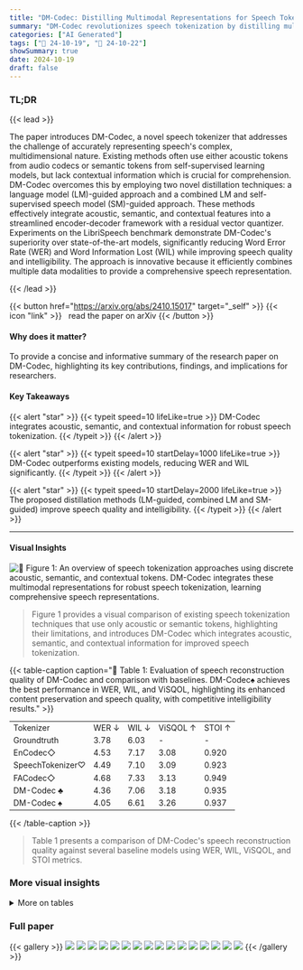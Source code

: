 ```yaml
---
title: "DM-Codec: Distilling Multimodal Representations for Speech Tokenization"
summary: "DM-Codec revolutionizes speech tokenization by distilling multimodal (acoustic, semantic, contextual) representations, achieving state-of-the-art accuracy and improved speech quality."
categories: ["AI Generated"]
tags: ["🔖 24-10-19", "🤗 24-10-22"]
showSummary: true
date: 2024-10-19
draft: false
---
```


### TL;DR


{{< lead >}}

The paper introduces DM-Codec, a novel speech tokenizer that addresses the challenge of accurately representing speech's complex, multidimensional nature. Existing methods often use either acoustic tokens from audio codecs or semantic tokens from self-supervised learning models, but lack contextual information which is crucial for comprehension. DM-Codec overcomes this by employing two novel distillation techniques: a language model (LM)-guided approach and a combined LM and self-supervised speech model (SM)-guided approach. These methods effectively integrate acoustic, semantic, and contextual features into a streamlined encoder-decoder framework with a residual vector quantizer.  Experiments on the LibriSpeech benchmark demonstrate DM-Codec's superiority over state-of-the-art models, significantly reducing Word Error Rate (WER) and Word Information Lost (WIL) while improving speech quality and intelligibility. The approach is innovative because it efficiently combines multiple data modalities to provide a comprehensive speech representation.

{{< /lead >}}


{{< button href="https://arxiv.org/abs/2410.15017" target="_self" >}}
{{< icon "link" >}} &nbsp; read the paper on arXiv
{{< /button >}}

#### Why does it matter?
To provide a concise and informative summary of the research paper on DM-Codec, highlighting its key contributions, findings, and implications for researchers.
#### Key Takeaways

{{< alert "star" >}}
{{< typeit speed=10 lifeLike=true >}} DM-Codec integrates acoustic, semantic, and contextual information for robust speech tokenization. {{< /typeit >}}
{{< /alert >}}

{{< alert "star" >}}
{{< typeit speed=10 startDelay=1000 lifeLike=true >}} DM-Codec outperforms existing models, reducing WER and WIL significantly. {{< /typeit >}}
{{< /alert >}}

{{< alert "star" >}}
{{< typeit speed=10 startDelay=2000 lifeLike=true >}} The proposed distillation methods (LM-guided, combined LM and SM-guided) improve speech quality and intelligibility. {{< /typeit >}}
{{< /alert >}}

------
#### Visual Insights



![](figures/figures_2_0.png "🔼 Figure 1: An overview of speech tokenization approaches using discrete acoustic, semantic, and contextual tokens. DM-Codec integrates these multimodal representations for robust speech tokenization, learning comprehensive speech representations.")

> Figure 1 provides a visual comparison of existing speech tokenization techniques that use only acoustic or semantic tokens, highlighting their limitations, and introduces DM-Codec which integrates acoustic, semantic, and contextual information for improved speech tokenization.







{{< table-caption caption="🔽 Table 1: Evaluation of speech reconstruction quality of DM-Codec and comparison with baselines. DM-Codec♠ achieves the best performance in WER, WIL, and ViSQOL, highlighting its enhanced content preservation and speech quality, with competitive intelligibility results." >}}
<table id='1' style='font-size:14px'><tr><td>Tokenizer</td><td>WER ↓</td><td>WIL ↓</td><td>ViSQOL ↑</td><td>STOI ↑</td></tr><tr><td>Groundtruth</td><td>3.78</td><td>6.03</td><td>-</td><td>-</td></tr><tr><td>EnCodec◇</td><td>4.53</td><td>7.17</td><td>3.08</td><td>0.920</td></tr><tr><td>SpeechTokenizer♡</td><td>4.49</td><td>7.10</td><td>3.09</td><td>0.923</td></tr><tr><td>FACodec◇</td><td>4.68</td><td>7.33</td><td>3.13</td><td>0.949</td></tr><tr><td>DM-Codec ♣</td><td>4.36</td><td>7.06</td><td>3.18</td><td>0.935</td></tr><tr><td>DM-Codec ♠</td><td>4.05</td><td>6.61</td><td>3.26</td><td>0.937</td></tr></table>{{< /table-caption >}}

> Table 1 presents a comparison of DM-Codec's speech reconstruction quality against several baseline models using WER, WIL, ViSQOL, and STOI metrics.



### More visual insights




<details>
<summary>More on tables
</summary>


{{< table-caption caption="🔽 Table 2: Significance Analysis of DM-Codec (D) compared to baselines EnCodec (E), SpeechTokenizer (S), and FACodec (F). Results reveal DM-Codec consistently achieves significantly better scores in key metrics across all individual samples.  indicates that DM-Codec is significantly better, a denotes dominance, and a X means no significant improvement over the baseline. Avg and Std mean the average and standard deviation of each score." >}}
<table id='1' style='font-size:14px'><tr><td colspan="5">WER ↓</td><td colspan="5">WIL ↓</td><td colspan="5">ViSQOL ↑</td><td colspan="5">STOI ↑</td></tr><tr><td colspan="20">DM-Codec</td></tr><tr><td>Avg</td><td>Std</td><td>E</td><td>s</td><td>F</td><td>Avg</td><td>Std</td><td>E</td><td>s</td><td>F</td><td>Avg</td><td>Std</td><td>E</td><td>S</td><td>F</td><td>Avg</td><td>Std</td><td>E</td><td>S</td><td>F</td></tr><tr><td>0.053</td><td>0.113</td><td>V</td><td>V</td><td>V</td><td>0.082</td><td>0.157</td><td>V</td><td>V</td><td>V</td><td>3.258</td><td>0.184</td><td>★</td><td>V</td><td>V</td><td>0.937</td><td>0.019</td><td>V</td><td>V</td><td>X</td></tr><tr><td colspan="20">EnCodec</td></tr><tr><td>Avg</td><td>Std</td><td>D</td><td>s</td><td>F</td><td>Avg</td><td>Std</td><td>D</td><td>s</td><td>F</td><td>Avg</td><td>Std</td><td>D</td><td>s</td><td>F</td><td>Avg</td><td>Std</td><td>D</td><td>S</td><td>F</td></tr><tr><td>0.061</td><td>0.131</td><td>X</td><td>X</td><td>X</td><td>0.090</td><td>0.158</td><td>X</td><td>X</td><td>メ</td><td>I 3.078</td><td>0.201</td><td>X</td><td>メ</td><td>X</td><td>I 0.920</td><td>0.017</td><td>X</td><td>X</td><td>X</td></tr><tr><td colspan="20">SpeechTokenizer</td></tr><tr><td>Avg</td><td>Std</td><td>E</td><td>D</td><td>F</td><td>Avg</td><td>Std</td><td>E</td><td>D</td><td>F</td><td>Avg</td><td>Std</td><td>E</td><td>D</td><td>F</td><td>Avg</td><td>Std</td><td>E</td><td>D</td><td>F</td></tr><tr><td>0.060</td><td>0.139</td><td>V</td><td>X</td><td>X</td><td>0.089</td><td>0.166</td><td>V</td><td>X</td><td>X</td><td>3.087</td><td>0.190</td><td>V</td><td>X</td><td>X</td><td>0.923</td><td>0.021</td><td>V</td><td>X</td><td>X</td></tr><tr><td colspan="20">FACodec</td></tr><tr><td>Avg</td><td>Std</td><td>E</td><td>s</td><td>D</td><td>Avg</td><td>Std</td><td>E</td><td>s</td><td>D</td><td>Avg</td><td>Std</td><td>E</td><td>s</td><td>D</td><td>Avg</td><td>Std</td><td>E</td><td>s</td><td>D</td></tr><tr><td>0.057</td><td>0.123</td><td>V</td><td>V</td><td>X</td><td>0.086</td><td>0.163</td><td>V</td><td>V</td><td>X</td><td>3.129</td><td>0.250</td><td>V</td><td>V</td><td>X</td><td>0.949</td><td>0.923</td><td>V</td><td>V</td><td>V</td></tr></table>{{< /table-caption >}}

> Table 2 presents a statistical significance analysis comparing DM-Codec's performance to three baseline speech tokenizers across four key metrics (WER, WIL, ViSQOL, and STOI), showing that DM-Codec significantly outperforms the baselines.


{{< table-caption caption="🔽 Table 3: Effects of weights on combined representation distillation: Higher LM weight enhances content preservation, leading to lower WER. ASM is the SM weight, ALM is the LM weight." >}}
<table id='11' style='font-size:16px'><tr><td>入SM</td><td>入LM</td><td>WER ↓</td></tr><tr><td>1.0</td><td>0.0</td><td>4.83</td></tr><tr><td>0.9</td><td>0.1</td><td>4.63</td></tr><tr><td>0.8</td><td>0.2</td><td>4.44</td></tr><tr><td>0.7</td><td>0.3</td><td>4.23</td></tr><tr><td>0.6</td><td>0.4</td><td>4.76</td></tr><tr><td>0.5</td><td>0.5</td><td>4.18</td></tr><tr><td>0.4</td><td>0.6</td><td>4.54</td></tr><tr><td>0.3</td><td>0.7</td><td>4.34</td></tr><tr><td>0.2</td><td>0.8</td><td>4.07</td></tr><tr><td>0.1</td><td>0.9</td><td>4.33</td></tr><tr><td>0.0</td><td>1.0</td><td>4.36</td></tr></table>{{< /table-caption >}}

> Table 3 shows the effects of different weights assigned to LM and SM distillation losses on the word error rate (WER) in speech reconstruction.


{{< table-caption caption="🔽 Table 4: Analysis of different RVQ layers effect on speech reconstruction. LM-guided distillation on RVQ-1 layer ensures greater content preservation, while SM-guided distillation on RVQ-1:8 layer is more effective at preserving semantic representation. LM-layer and SM-layer indicate the RVQ layer used for respective distillation. ♣ indicates LM-guided Distillation. ♠ indicates combined LM and SM-guided Distillation. Bold highlights the best result and underline the second-best result." >}}
<table id='1' style='font-size:14px'><tr><td>Tokenizer</td><td>LM-Layer</td><td>SM-Layer</td><td>WER ↓</td><td>WIL ↓</td><td>ViSQOL ↑</td><td>STOI ↑</td></tr><tr><td>DM-Codec ♣</td><td>RVQ-1</td><td>-</td><td>4.36</td><td>7.06</td><td>3.18</td><td>0.935</td></tr><tr><td>DM-Codec ♣</td><td>RVQ-1:8</td><td>-</td><td>4.23</td><td>6.94</td><td>3.12</td><td>0.929</td></tr><tr><td>DM-Codec ♣</td><td>RVQ-8</td><td>-</td><td>4.44</td><td>7.22</td><td>3.28</td><td>0.935</td></tr><tr><td>DM-Codec ♠</td><td>RVQ-1</td><td>RVQ-1</td><td>4.18</td><td>6.84</td><td>3.13</td><td>0.933</td></tr><tr><td>DM-Codec ♠</td><td>RVQ-1:8</td><td>RVQ-1</td><td>4.59</td><td>7.34</td><td>3.21</td><td>0.937</td></tr><tr><td>DM-Codec ♠</td><td>RVQ-8</td><td>RVQ-1</td><td>4.49</td><td>7.24</td><td>3.30</td><td>0.938</td></tr><tr><td>DM-Codec ♠</td><td>RVQ-1</td><td>RVQ-1:8</td><td>4.05</td><td>6.61</td><td>3.26</td><td>0.937</td></tr><tr><td>DM-Codec ♠</td><td>RVQ-1</td><td>RVQ-8</td><td>4.39</td><td>7.08</td><td>3.33</td><td>0.939</td></tr></table>{{< /table-caption >}}

> Table 4 shows the performance of DM-Codec speech reconstruction model using different combinations of RVQ layers for LM-guided and combined LM and SM-guided distillation methods.


{{< table-caption caption="🔽 Table 5: Analysis of representation distillation from different models. BERT can be effectively combined with HuBERT or wav2vec 2.0, however, ELECTRA in LM-guided distillation outperforms BERT. ♣ indicates LM-guided Distillation. ♠ indicates combined LM and SM-guided Distillation. Bold highlights the best result and underline the second-best result." >}}
<table id='8' style='font-size:14px'><tr><td>Tokenizer</td><td>LM</td><td>SM</td><td>WER ↓</td><td>WIL ↓</td><td>ViSQOL ↑</td><td>STOI ↑</td></tr><tr><td>DM-Codec ♣</td><td>BERT</td><td>-</td><td>4.36</td><td>7.06</td><td>3.18</td><td>0.935</td></tr><tr><td>DM-Codec ♣</td><td>ELECTRA</td><td>-</td><td>4.12</td><td>6.63</td><td>3.10</td><td>0.936</td></tr><tr><td>DM-Codec .</td><td>BERT</td><td>HuBERT</td><td>4.18</td><td>6.84</td><td>3.13</td><td>0.933</td></tr><tr><td>DM-Codec ♠</td><td>BERT</td><td>wav2vec 2.0</td><td>4.13</td><td>6.77</td><td>3.15</td><td>0.942</td></tr><tr><td>DM-Codec ♠</td><td>ELECTRA</td><td>wav2vec 2.0</td><td>4.70</td><td>7.51</td><td>3.14</td><td>0.933</td></tr><tr><td>DM-Codec ♠</td><td>ELECTRA</td><td>HuBERT</td><td>4.67</td><td>7.58</td><td>2.94</td><td>0.932</td></tr></table>{{< /table-caption >}}

> Table 5 presents an ablation study comparing the performance of DM-Codec using different language models (LM) and speech models (SM) for both LM-guided and combined LM and SM-guided distillation methods.


{{< table-caption caption="🔽 Table 6: Analysis of different distillation layers representation on speech reconstruction. Average layer provides more comprehensive representations. ♣ indicates LM-guided Distillation. ♦ indicates combined LM and SM-guided Distillation. Bold highlights the best result and underline the second-best result." >}}
<table id='1' style='font-size:14px'><tr><td>Tokenizer</td><td>Distillation Layer(s)</td><td>WER ↓</td><td>WIL ↓</td><td>ViSQOL ↑</td><td>STOI ↑</td></tr><tr><td>DM-Codec</td><td>Average</td><td>4.36</td><td>7.06</td><td>3.18</td><td>0.935</td></tr><tr><td>DM-Codec</td><td>Last</td><td>4.62</td><td>7.56</td><td>2.95</td><td>0.926</td></tr><tr><td>DM-Codec</td><td>9th</td><td>4.75</td><td>7.80</td><td>2.88</td><td>0.925</td></tr><tr><td>DM-Codec</td><td>Average</td><td>4.18</td><td>6.84</td><td>3.13</td><td>0.933</td></tr><tr><td>DM-Codec</td><td>Last</td><td>4.68</td><td>7.55</td><td>3.03</td><td>0.933</td></tr><tr><td>DM-Codec ♠</td><td>9th</td><td>4.52</td><td>7.43</td><td>3.00</td><td>0.933</td></tr></table>{{< /table-caption >}}

> Table 6 presents the results of an ablation study evaluating the impact of different distillation layers (average, last, and 9th) on the speech reconstruction quality, using various metrics such as WER, WIL, ViSQOL, and STOI, for both LM-guided and combined LM & SM-guided distillation methods.


</details>


### Full paper

{{< gallery >}}
<img src="paper_images/1.png" class="grid-w50 md:grid-w33 xl:grid-w25" />
<img src="paper_images/2.png" class="grid-w50 md:grid-w33 xl:grid-w25" />
<img src="paper_images/3.png" class="grid-w50 md:grid-w33 xl:grid-w25" />
<img src="paper_images/4.png" class="grid-w50 md:grid-w33 xl:grid-w25" />
<img src="paper_images/5.png" class="grid-w50 md:grid-w33 xl:grid-w25" />
<img src="paper_images/6.png" class="grid-w50 md:grid-w33 xl:grid-w25" />
<img src="paper_images/7.png" class="grid-w50 md:grid-w33 xl:grid-w25" />
<img src="paper_images/8.png" class="grid-w50 md:grid-w33 xl:grid-w25" />
<img src="paper_images/9.png" class="grid-w50 md:grid-w33 xl:grid-w25" />
<img src="paper_images/10.png" class="grid-w50 md:grid-w33 xl:grid-w25" />
<img src="paper_images/11.png" class="grid-w50 md:grid-w33 xl:grid-w25" />
<img src="paper_images/12.png" class="grid-w50 md:grid-w33 xl:grid-w25" />
<img src="paper_images/13.png" class="grid-w50 md:grid-w33 xl:grid-w25" />
<img src="paper_images/14.png" class="grid-w50 md:grid-w33 xl:grid-w25" />
<img src="paper_images/15.png" class="grid-w50 md:grid-w33 xl:grid-w25" />
<img src="paper_images/16.png" class="grid-w50 md:grid-w33 xl:grid-w25" />
{{< /gallery >}}